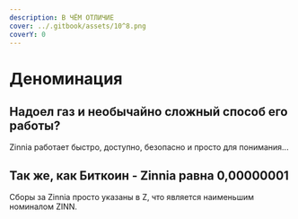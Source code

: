 ```yaml
---
description: В ЧЁМ ОТЛИЧИЕ
cover: ../.gitbook/assets/10^8.png
coverY: 0
---
```


# Деноминация

## Надоел газ и необычайно сложный способ его работы?

Zinnia работает быстро, доступно, безопасно и просто для понимания...

## Так же, как Биткоин - Zinnia равна 0,00000001

Сборы за Zinnia просто указаны в Z, что является наименьшим номиналом ZINN.
